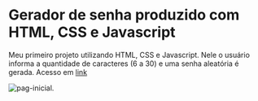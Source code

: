 # Gerador de senha produzido com HTML, CSS e Javascript
Meu primeiro projeto utilizando HTML, CSS e Javascript. Nele o usuário informa a quantidade de caracteres (6 a 30) e uma senha aleatória é gerada. Acesso em [link](http://127.0.0.1:5500/index.html)

![pag-inicial](https://github.com/Gui-lherme-Oliv/gerador-senha/assets/123426025/b28b1306-9f80-470a-bcec-ac3d58115241).

